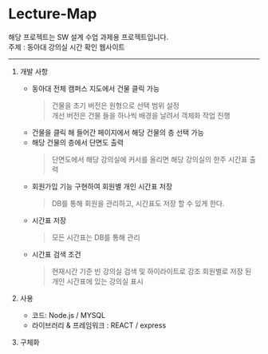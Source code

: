 # Lecture-Map
해당 프로젝트는 SW 설계 수업 과제용 프로젝트입니다.  
주제 : 동아대 강의실 시간 확인 웹사이트
***
   1. 개발 사항
      * 동아대 전체 캠퍼스 지도에서 건물 클릭 가능
         > 건물을 초기 버전은 원형으로 선택 범위 설정  
         > 개선 버전은 건물 들을 하나씩 배경을 날려서 객체화 작업 진행
      * 건물을 클릭 해 들어간 페이지에서 해당 건물의 층 선택 가능
      * 해당 건물의 층에서 단면도 출력
         > 단면도에서 해당 강의실에 커서를 올리면 해당 강의실의 한주 시간표 출력
      * 회원가입 기능 구현하여 회원별 개인 시간표 저장
         > DB를 통해 회원을 관리하고, 시간표도 저장 할 수 있게 한다.
      * 시간표 저장
         > 모든 시간표는 DB를 통해 관리
      * 시간표 검색 조건
         > 현재시간 기준 빈 강의실 검색 및 하이라이트로 강조
         > 회원별로 저장 된 개인 시간표에 있는 강의실 표시
  
   2. 사용
      * 코드: Node.js / MYSQL
      * 라이브러리 & 프레임워크 : REACT / express
   
   3. 구체화

